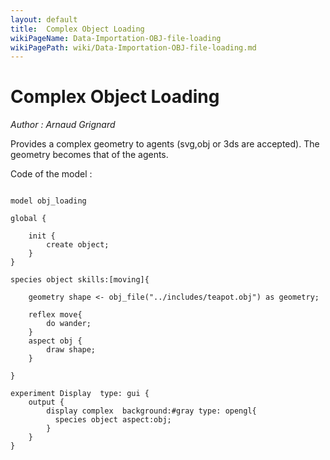 ```yaml
---
layout: default
title:  Complex Object Loading
wikiPageName: Data-Importation-OBJ-file-loading
wikiPagePath: wiki/Data-Importation-OBJ-file-loading.md
---
```


[//]: # (keyword|concept_load_file)
[//]: # (keyword|concept_3d)
[//]: # (keyword|concept_skill)
[//]: # (keyword|concept_obj)
# Complex Object Loading


_Author :  Arnaud Grignard_

Provides a  complex geometry to agents (svg,obj or 3ds are accepted). The geometry becomes that of the agents.


Code of the model : 

```

model obj_loading   

global {

	init { 
		create object;
	}  
} 

species object skills:[moving]{
	
	geometry shape <- obj_file("../includes/teapot.obj") as geometry;
	
	reflex move{
		do wander;
	}
	aspect obj {
		draw shape;
	}
			
}	

experiment Display  type: gui {
	output {
		display complex  background:#gray type: opengl{
		  species object aspect:obj;				
		}
	}
}
```
